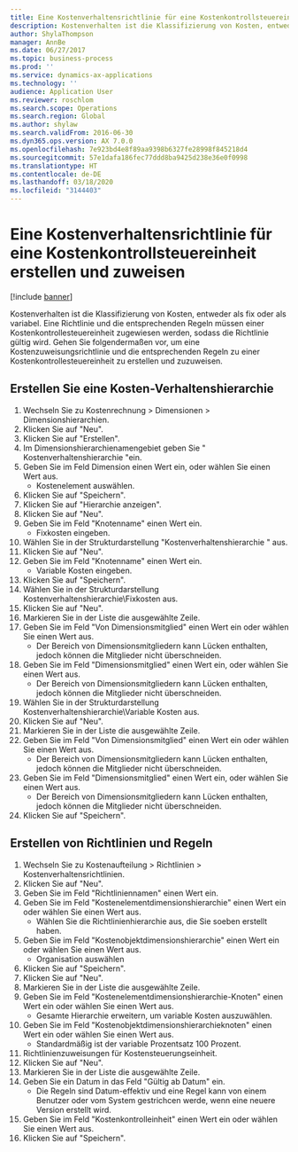 ```yaml
---
title: Eine Kostenverhaltensrichtlinie für eine Kostenkontrollsteuereinheit erstellen und zuweisen
description: Kostenverhalten ist die Klassifizierung von Kosten, entweder als fix oder als variabel.
author: ShylaThompson
manager: AnnBe
ms.date: 06/27/2017
ms.topic: business-process
ms.prod: ''
ms.service: dynamics-ax-applications
ms.technology: ''
audience: Application User
ms.reviewer: roschlom
ms.search.scope: Operations
ms.search.region: Global
ms.author: shylaw
ms.search.validFrom: 2016-06-30
ms.dyn365.ops.version: AX 7.0.0
ms.openlocfilehash: 7e923bd4e8f89aa9398b6327fe28998f845218d4
ms.sourcegitcommit: 57e1dafa186fec77ddd8ba9425d238e36e0f0998
ms.translationtype: HT
ms.contentlocale: de-DE
ms.lasthandoff: 03/18/2020
ms.locfileid: "3144403"
---
```

# <a name="create-and-assign-a-cost-behavior-policy-to-a-cost-control-unit"></a>Eine Kostenverhaltensrichtlinie für eine Kostenkontrollsteuereinheit erstellen und zuweisen

[!include [banner](../../includes/banner.md)]

Kostenverhalten ist die Klassifizierung von Kosten, entweder als fix oder als variabel. Eine Richtlinie und die entsprechenden Regeln müssen einer Kostenkontrollesteuereinheit zugewiesen werden, sodass die Richtlinie gültig wird. Gehen Sie folgendermaßen vor, um eine Kostenzuweisungsrichtlinie und die entsprechenden Regeln zu einer Kostenkontrollesteuereinheit zu erstellen und zuzuweisen.


## <a name="create-a-cost-behavior-hierarchy"></a>Erstellen Sie eine Kosten-Verhaltenshierarchie
1. Wechseln Sie zu Kostenrechnung > Dimensionen > Dimensionshierarchien.
2. Klicken Sie auf "Neu".
3. Klicken Sie auf "Erstellen".
4. Im Dimensionshierarchienamengebiet geben Sie " Kostenverhaltenshierarchie "ein.
5. Geben Sie im Feld Dimension einen Wert ein, oder wählen Sie einen Wert aus.
    * Kostenelement auswählen.  
6. Klicken Sie auf "Speichern".
7. Klicken Sie auf "Hierarchie anzeigen".
8. Klicken Sie auf "Neu".
9. Geben Sie im Feld "Knotenname" einen Wert ein.
    * Fixkosten eingeben.  
10. Wählen Sie in der Strukturdarstellung "Kostenverhaltenshierarchie " aus.
11. Klicken Sie auf "Neu".
12. Geben Sie im Feld "Knotenname" einen Wert ein.
    * Variable Kosten eingeben.  
13. Klicken Sie auf "Speichern".
14. Wählen Sie in der Strukturdarstellung Kostenverhaltenshierarchie\Fixkosten aus.
15. Klicken Sie auf "Neu".
16. Markieren Sie in der Liste die ausgewählte Zeile.
17. Geben Sie im Feld "Von Dimensionsmitglied" einen Wert ein oder wählen Sie einen Wert aus.
    * Der Bereich von Dimensionsmitgliedern kann Lücken enthalten, jedoch können die Mitglieder nicht überschneiden.  
18. Geben Sie im Feld "Dimensionsmitglied" einen Wert ein, oder wählen Sie einen Wert aus.
    * Der Bereich von Dimensionsmitgliedern kann Lücken enthalten, jedoch können die Mitglieder nicht überschneiden.  
19. Wählen Sie in der Strukturdarstellung Kostenverhaltenshierarchie\Variable Kosten aus.
20. Klicken Sie auf "Neu".
21. Markieren Sie in der Liste die ausgewählte Zeile.
22. Geben Sie im Feld "Von Dimensionsmitglied" einen Wert ein oder wählen Sie einen Wert aus.
    * Der Bereich von Dimensionsmitgliedern kann Lücken enthalten, jedoch können die Mitglieder nicht überschneiden.  
23. Geben Sie im Feld "Dimensionsmitglied" einen Wert ein, oder wählen Sie einen Wert aus.
    * Der Bereich von Dimensionsmitgliedern kann Lücken enthalten, jedoch können die Mitglieder nicht überschneiden.  
24. Klicken Sie auf "Speichern".

## <a name="create-the-policy-and-rules"></a>Erstellen von Richtlinien und Regeln
1. Wechseln Sie zu Kostenaufteilung > Richtlinien > Kostenverhaltensrichtlinien.
2. Klicken Sie auf "Neu".
3. Geben Sie im Feld "Richtliniennamen" einen Wert ein.
4. Geben Sie im Feld "Kostenelementdimensionshierarchie" einen Wert ein oder wählen Sie einen Wert aus.
    * Wählen Sie die Richtlinienhierarchie aus, die Sie soeben erstellt haben.  
5. Geben Sie im Feld "Kostenobjektdimensionshierarchie" einen Wert ein oder wählen Sie einen Wert aus.
    * Organisation auswählen  
6. Klicken Sie auf "Speichern".
7. Klicken Sie auf "Neu".
8. Markieren Sie in der Liste die ausgewählte Zeile.
9. Geben Sie im Feld "Kostenelementdimensionshierarchie-Knoten" einen Wert ein oder wählen Sie einen Wert aus.
    * Gesamte Hierarchie erweitern, um variable Kosten auszuwählen.  
10. Geben Sie im Feld "Kostenobjektdimensionshierarchieknoten" einen Wert ein oder wählen Sie einen Wert aus.
    * Standardmäßig ist der variable Prozentsatz 100 Prozent.  
11. Richtlinienzuweisungen für Kostensteuerungseinheit.
12. Klicken Sie auf "Neu".
13. Markieren Sie in der Liste die ausgewählte Zeile.
14. Geben Sie ein Datum in das Feld "Gültig ab Datum" ein.
    * Die Regeln sind Datum-effektiv und eine Regel kann von einem Benutzer oder vom System gestrichcen werde, wenn eine neuere Version erstellt wird.  
15. Geben Sie im Feld "Kostenkontrolleinheit" einen Wert ein oder wählen Sie einen Wert aus.
16. Klicken Sie auf "Speichern".

